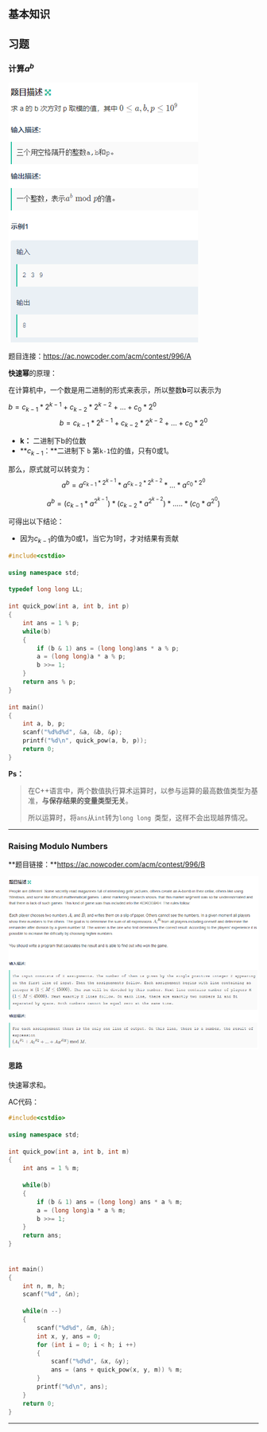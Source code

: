 ## 基本知识





## 习题

### 计算$a^b$

![image-20211223184211939](位运算.assets/image-20211223184211939.png)

题目连接：https://ac.nowcoder.com/acm/contest/996/A

**快速幂**的原理：

在计算机中，一个数是用二进制的形式来表示，所以整数**b**可以表示为

$b = c_{k-1}*2^{k - 1} + c_{k - 2}*2^{k-2} +  ... + c_0*2^0$
$$
b = c_{k-1}*2^{k - 1} + c_{k - 2}*2^{k-2} +  ... + c_0*2^0
$$

- **k：** 二进制下b的位数
- **$c_{k - 1}$：**二进制下 `b` 第`k-1`位的值，只有0或1。

那么，原式就可以转变为：
$$
a^b = a^{c_{k-1}*2^{k-1}} * a^{c_{k-2}*2^{k-2}} *... * a^{c_0*2^0}
$$

$$
a^b	= (c_{k-1}*a^{2^{k-1}}) * (c_{k-2}*a^{2^{k-2}}) *..... *(c_{0}*a^{2^{0}})
$$

可得出以下结论：

- 因为$c_{k-1}$的值为0或1，当它为1时，才对结果有贡献

```c++
#include<cstdio>

using namespace std;

typedef long long LL;

int quick_pow(int a, int b, int p)
{
    int ans = 1 % p;
    while(b)
    {
        if (b & 1) ans = (long long)ans * a % p;
        a = (long long)a * a % p;
        b >>= 1;
    }
    return ans % p;
}

int main()
{
    int a, b, p;
    scanf("%d%d%d", &a, &b, &p);
    printf("%d\n", quick_pow(a, b, p));
    return 0;
}
```

**Ps：**

> 在C++语言中，两个数值执行算术运算时，以参与运算的最高数值类型为基准，**与保存结果的变量类型无关**。
>
> 所以运算时，将`ans`从`int`转为`long long `类型，这样不会出现越界情况。

---

### Raising Modulo Numbers

**题目链接：**https://ac.nowcoder.com/acm/contest/996/B

![image-20211224180823940](位运算.assets/image-20211224180823940.png)



#### 思路

快速幂求和。

AC代码：

```c++
#include<cstdio>

using namespace std;

int quick_pow(int a, int b, int m)
{
    int ans = 1 % m;
    
    while(b)
    {
        if (b & 1) ans = (long long) ans * a % m;
        a = (long long)a * a % m;
        b >>= 1;
    }
    return ans;
}


int main()
{
    int n, m, h;
    scanf("%d", &n);
    
    while(n --)
    {
        scanf("%d%d", &m, &h);
        int x, y, ans = 0;
        for (int i = 0; i < h; i ++)
        {
            scanf("%d%d", &x, &y);
            ans = (ans + quick_pow(x, y, m)) % m;
        }
        printf("%d\n", ans);
    }
    return 0;
}
```

---



